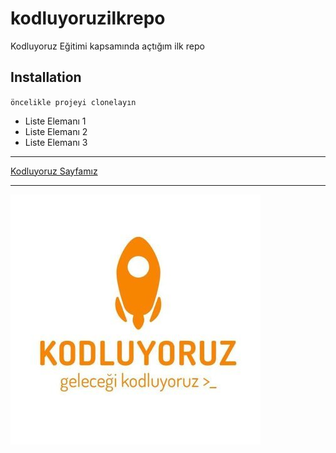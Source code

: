 # kodluyoruzilkrepo
Kodluyoruz Eğitimi kapsamında açtığım ilk repo

## Installation
`öncelikle projeyi clonelayın`
 - Liste Elemanı 1
 - Liste Elemanı 2
 - Liste Elemanı 3
 ---
 [Kodluyoruz Sayfamız](https://www.kodluyoruz.org/)

 * * *

 ![Kodluyoruz Logo](https://raw.githubusercontent.com/Kodluyoruz/taskforce/git/git/markdown-nedir-nasil-kullaniriz-/figures/kodluyoruz_logo.jpg)

